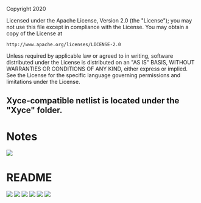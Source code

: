 Copyright 2020

Licensed under the Apache License, Version 2.0 (the "License");
you may not use this file except in compliance with the License.
You may obtain a copy of the License at

    http://www.apache.org/licenses/LICENSE-2.0

Unless required by applicable law or agreed to in writing, software
distributed under the License is distributed on an "AS IS" BASIS,
WITHOUT WARRANTIES OR CONDITIONS OF ANY KIND, either express or implied.
See the License for the specific language governing permissions and
limitations under the License.

## Xyce-compatible netlist is located under the "Xyce" folder.

# Notes
<img src="Documentation/images/PTM65_Jan6_2020_Notes.png">

# README
<img src="Documentation/images/AAFilter_in_PTM 65nm_v1_Page_1.png">
<img src="Documentation/images/AAFilter_in_PTM 65nm_v1_Page_2.png">
<img src="Documentation/images/AAFilter_in_PTM 65nm_v1_Page_3.png">
<img src="Documentation/images/AAFilter_in_PTM 65nm_v1_Page_4.png">
<img src="Documentation/images/AAFilter_in_PTM 65nm_v1_Page_5.png">
<img src="Documentation/images/AAFilter_in_PTM 65nm_v1_Page_6.png">
